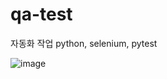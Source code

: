 # qa-test
자동화 작업 python, selenium, pytest

![image](https://github.com/SongSunJoo/qa-test/assets/46108007/0e44878c-eeb5-4e63-8d2f-785459d09988)
